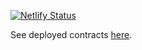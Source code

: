 [![Netlify Status](https://api.netlify.com/api/v1/badges/e6238990-c148-433c-8007-46680779c8b3/deploy-status)](https://app.netlify.com/sites/dispute-resolver/deploys)

See deployed contracts [here](https://github.com/kleros/binary-arbitrable-proxy/blob/master/src/ethereum/network-contract-mapping.js).
